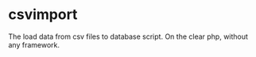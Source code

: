 # csvimport
The load data from csv files to database script. On the clear php, without any framework.
